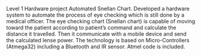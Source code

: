 Level 1 Hardware project Automated Snellan Chart. 
Developed a hardware system to automate the process of eye checking which is still done by a medical officer. The eye checking chart (Snellan chart) is capable of moving toward the patient according to patient’s command and calculate the distance it travelled. Then it communicate with a mobile device and send the calculated lense power. The technology is based on Micro-Controllers (Atmega32) including a Bluetooth and IR sensor.
Atmel code is included.
